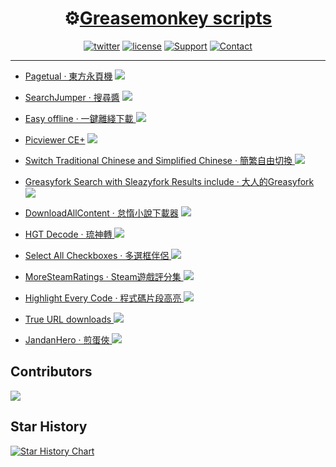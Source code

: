 <h1 align="center">⚙️<a href="https://greasyfork.org/users/8227">Greasemonkey scripts</a></h1>

<p align="center">
  <a href="https://twitter.com/intent/follow?screen_name=hoothinwang"><img src="https://img.shields.io/twitter/follow/hoothinwang.svg?style=flat&label=Follow&logo=x&color=555555" alt="twitter"></a>
  <a href="https://github.com/hoothin/UserScripts"><img src="https://img.shields.io/badge/License-MIT-red.svg" alt="license"></a>
  <a href="https://github.com/hoothin/UserScripts"><img src="https://img.shields.io/badge/Support-Chrome|Firefox|Edge-blue.svg" alt="Support"></a>
  <a href="mailto:rixixi@gmail.com"><img src="https://img.shields.io/badge/Contact-Gmail-yellow.svg" alt="Contact"></a>
</p>

---

+ [Pagetual · 東方永頁機](https://pagetual.hoothin.com/ "Auto pager script to fetch next page automatically for infinity scroll. Pagetual 東方永頁機 东方永页机") [![](https://img.shields.io/greasyfork/dd/438684)](Pagetual)

+ [SearchJumper · 搜尋醬](https://search.hoothin.com/ "Conduct searches for selected text/image effortlessly. Navigate to any search engine(Google/Bing/Custom) swiftly. SearchJumper 搜索酱 搜尋醬") [![](https://img.shields.io/greasyfork/dd/445274)](https://github.com/hoothin/SearchJumper)

+ [Easy offline · 一鍵離綫下載 ![](https://img.shields.io/greasyfork/dt/22590)](Easy%20offline "Find out all magnet links and torrents and video links in current page, and stream them from cloud storage automatically.")

+ [Picviewer CE+](Picviewer%20CE%2B "Powerful picture viewing tool online, which can popup/scale/rotate/batch save pictures automatically.") [![](https://img.shields.io/greasyfork/dd/24204)](Picviewer%20CE%2B)

+ [Switch Traditional Chinese and Simplified Chinese · 簡繁自由切換 ![](https://img.shields.io/greasyfork/dt/24300)](Switch%20Traditional%20Chinese%20and%20Simplified%20Chinese "Convert between simplified and traditional Chinese characters on any webpage, display the Pinyin for the Chinese characters, customize text replacement.")

+ [Greasyfork Search with Sleazyfork Results include · 大人的Greasyfork ![](https://img.shields.io/greasyfork/dt/23840)](Greasyfork%20Search%20with%20Sleazyfork%20Results%20include "Merge adult results of sleazyfork into greasyfork when the script is no longer anonymously available, add rating score and version for scripts then.")

+ [DownloadAllContent · 怠惰小說下載器](DownloadAllContent "Lightweight web scraping script. Fetch and download main textual content from the current page, provide special support for novels.") [![](https://img.shields.io/greasyfork/dd/25068)](DownloadAllContent)

+ [HGT Decode · 琉神轉 ![](https://img.shields.io/greasyfork/dt/23316)](HacgGodTurn)

+ [Select All Checkboxes · 多選框伴侶 ![](https://img.shields.io/greasyfork/dt/22587)](Select%20All%20Checkboxes)

+ [MoreSteamRatings · Steam遊戲評分集 ![](https://img.shields.io/greasyfork/dt/24113)](MoreSteamRatings)

+ [Highlight Every Code · 程式碼片段高亮 ![](https://img.shields.io/greasyfork/dt/24150)](Highlight%20Every%20Code)

+ [True URL downloads ![](https://img.shields.io/greasyfork/dt/7362)](True%20URL%20downloads)

+ [JandanHero · 煎蛋俠 ![](https://img.shields.io/greasyfork/dt/25597)](JiandanHero)

## Contributors

<a href="https://github.com/hoothin/UserScripts/graphs/contributors">
  <img src="https://contrib.rocks/image?repo=hoothin/UserScripts&max=13&columns=13" />
</a>

## Star History

[![Star History Chart](https://api.star-history.com/svg?repos=hoothin/UserScripts&type=Date)](https://star-history.com/#hoothin/UserScripts&Date)
